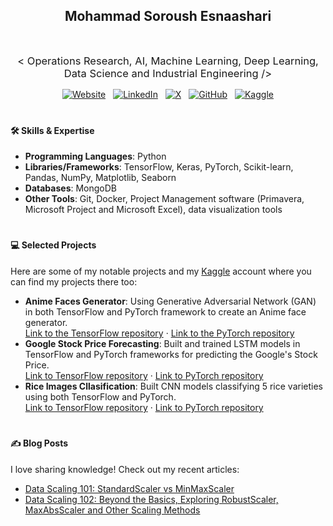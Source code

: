 <h2 align="center">Mohammad Soroush Esnaashari</h2>

<br>

<p align="center">
    <span style="font-size: 16.5px; font-weight: normal;">< Operations Research, AI, Machine Learning, Deep Learning, Data Science and Industrial Engineering /></span>
</p>

<p align="center">
  <a href="https://soroushesnaashari.github.io" target="_blank" style="display:inline-block; margin:0 4px;">
    <img alt="Website"
         src="https://img.shields.io/badge/-Website-2d2d2d?style=flat-square&logo=githubpages&logoColor=white"
         style="vertical-align:middle;">
  </a>
  <a href="https://www.linkedin.com/in/soroushesnaashari" target="_blank" style="display:inline-block; margin:0 4px;">
    <img alt="LinkedIn"
         src="https://custom-icon-badges.demolab.com/badge/-LinkedIn-2d2d2d?style=flat-square&logo=linkedin-white&logoColor=white"
         style="vertical-align:middle;">
  </a>
  <a href="https://x.com/srshesn" target="_blank" style="display:inline-block; margin:0 4px;">
    <img alt="X"
         src="https://img.shields.io/badge/-Twitter-2d2d2d?style=flat-square&logo=X&logoColor=white"
         style="vertical-align:middle;">
  </a>
  <a href="https://github.com/soroushesnaashari" target="_blank" style="display:inline-block; margin:0 4px;">
    <img alt="GitHub"
         src="https://img.shields.io/badge/-GitHub-2d2d2d?style=flat-square&logo=github&logoColor=white"
         style="vertical-align:middle;">
  </a>
  <a href="https://www.kaggle.com/soroushesnaashari" target="_blank" style="display:inline-block; margin:0 4px;">
    <img alt="Kaggle"
         src="https://img.shields.io/badge/-Kaggle-2d2d2d?style=flat-square&logo=kaggle&logoColor=white"
         style="vertical-align:middle;">
  </a>
</p>

#

#### 🛠️ Skills & Expertise
- **Programming Languages**: Python
- **Libraries/Frameworks**: TensorFlow, Keras, PyTorch, Scikit-learn, Pandas, NumPy, Matplotlib, Seaborn
- **Databases**: MongoDB
- **Other Tools**: Git, Docker, Project Management software (Primavera, Microsoft Project and Microsoft Excel), data visualization tools

#

#### 💻 Selected Projects
Here are some of my notable projects and my [Kaggle](https://www.kaggle.com/soroushesnaashari) account where you can find my projects there too:
- **Anime Faces Generator**: Using Generative Adversarial Network (GAN) in both TensorFlow and PyTorch framework to create an Anime face generator.<br>
[Link to the TensorFlow repository](https://github.com/soroushesnaashari/Anime-Faces-Generator-with-GAN-using-TensorFlow) · [Link to the PyTorch repository](https://github.com/soroushesnaashari/Anime-Faces-Generator-with-GAN-using-PyTorch)
- **Google Stock Price Forecasting**: Built and trained LSTM models in TensorFlow and PyTorch frameworks for predicting the Google's Stock Price.<br>
[Link to TensorFlow repository](https://github.com/soroushesnaashari/Google-Stock-Price-with-LSTM-using-TensorFlow) · [Link to PyTorch repository](https://github.com/soroushesnaashari/Google-Stock-Price-with-LSTM-using-PyTorch)
- **Rice Images Cllasification**: Built CNN models classifying 5 rice varieties using both TensorFlow and PyTorch.<br>
[Link to TensorFlow repository](https://github.com/soroushesnaashari/Rice-Images-Classification-with-CNN-using-TensorFlow) · [Link to PyTorch repository](https://github.com/soroushesnaashari/Rice-Images-Classification-with-CNN-using-PyTorch)

#

#### ✍️ Blog Posts
I love sharing knowledge! Check out my recent articles:
- [Data Scaling 101: StandardScaler vs MinMaxScaler](https://medium.com/towards-artificial-intelligence/data-scaling-101-standardscaler-vs-minmaxscaler-e8f78d77283f)
- [Data Scaling 102: Beyond the Basics, Exploring RobustScaler, MaxAbsScaler and Other Scaling Methods](https://medium.com/datadriveninvestor/data-scaling-102-beyond-the-basics-exploring-robustscaler-maxabsscaler-and-other-scaling-methods-383dd2921f69)
